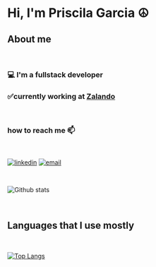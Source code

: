 # Hi, I'm Priscila Garcia ☮

## About me
&nbsp;
### 💻 I'm a fullstack developer
### ✅currently working at [Zalando](www.zalando.de)
&nbsp;

### how to reach me 📫
&nbsp;

[![linkedin](https://img.shields.io/badge/Linkedin-Priscila%20Garcia-green)](https://www.linkedin.com/in/priscila-garcia-5041a531/)
<a href="mailto:priscila.migarcia@gmail.com">![email](https://img.shields.io/badge/e--mail-priscila.migarcia@gmail.com-blue)</a>



&nbsp;  

![Github stats](https://github-readme-stats.vercel.app/api?username=bmodepri&theme=dracula&show_icons=true&count_private=true)

&nbsp;

## Languages that I use mostly
&nbsp;

[![Top Langs](https://github-readme-stats-bmodepri.vercel.app/api/top-langs/?username=bmodepri&layout=compact&count_private=true&hide=shell,ruby)](https://github.com/bmodepri) 

